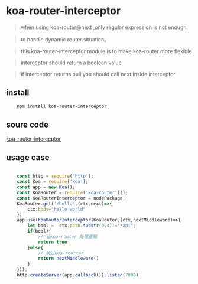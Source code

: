 # koa-router-interceptor


> when using koa-router@next ,only regular expression is not enough

> to handle dynamic router situation。

> this  koa-router-interceptor module is to make koa-router more flexible

> interceptor should return a boolean value

> if interceptor returns null,you should call next inside interceptor


## install

```bash
    npm install koa-router-interceptor
```

## soure code
[koa-router-interceptor](./babel/index.js)

## usage case

```javascript

    const http = require('http');
    const Koa = require('koa');
    const app = new Koa();
    const KoaRouter = require('koa-router')();
    const KoaRouterInterceptor = nodePackage;
    KoaRouter.get('/hello',(ctx,next)=>{
        ctx.body="hello world"
    })
    app.use(KoaRouterInterceptor(KoaRouter,(ctx,nextMiddleware)=>{
        let bool =  ctx.path.substr(0,4)!="/api";
        if(bool){
            // 让koa-router 处理逻辑
            return true
        }else{
            // 跳过koa-rourter
            return nextMiddleware()
        }
    }));
    http.createServer(app.callback()).listen(7000)

```





